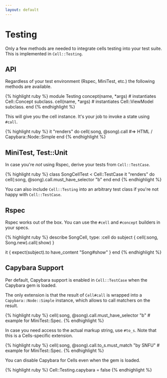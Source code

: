 ```yaml
---
layout: default
---
```


# Testing

Only a few methods are needed to integrate cells testing into your test suite. This is implemented in `Cell::Testing`.

## API

Regardless of your test environment (Rspec, MiniTest, etc.) the following methods are available.

{% highlight ruby %}
module Testing
  concept(name, *args) # instantiates Cell::Concept subclass.
  cell(name, *args) # instantiates Cell::ViewModel subclass.
end
{% endhighlight %}

This will give you the cell instance. It's your job to invoke a state using `#call`.

{% highlight ruby %}
it "renders" do
  cell(:song, @song).call #=> HTML / Capybara::Node::Simple
end
{% endhighlight %}


## MiniTest, Test::Unit

In case you're _not_ using Rspec, derive your tests from `Cell::TestCase`.

{% highlight ruby %}
class SongCellTest < Cell::TestCase
  it "renders" do
    cell(:song, @song).call.must_have_selector "b"
  end
end
{% endhighlight %}

You can also include `Cell::Testing` into an arbitrary test class if you're not happy with `Cell::TestCase`.


## Rspec

Rspec works out of the box. You can use the `#cell` and `#concept` builders in your specs.

{% highlight ruby %}
describe SongCell, type: :cell do
  subject { cell(:song, Song.new).call(:show) }

  it { expect(subject).to have_content "Song#show" }
end
{% endhighlight %}

## Capybara Support

Per default, Capybara support is enabled in `Cell::TestCase` when the Capybara gem is loaded.

The only extension is that the result of `Cell#call` is wrapped into a `Capybara::Node::Simple` instance, which allows to call matchers on the result.

{% highlight ruby %}
cell(:song, @song).call.must_have_selector "b" # example for MiniTest::Spec.
{% endhighlight %}

In case you need access to the actual markup string, use `#to_s`. Note that this is a Cells-specific extension.

{% highlight ruby %}
cell(:song, @song).call.to_s.must_match "by SNFU" # example for MiniTest::Spec.
{% endhighlight %}

You can disable Capybara for Cells even when the gem is loaded.

{% highlight ruby %}
Cell::Testing.capybara = false
{% endhighlight %}